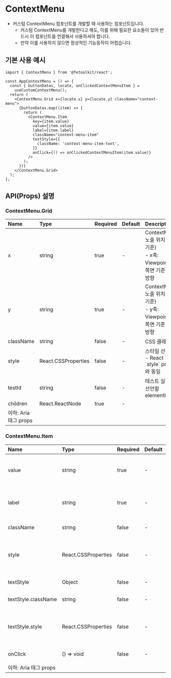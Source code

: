 # ContextMenu

- 커스텀 ContextMenu 컴포넌트를 개발할 때 사용하는 컴포넌트입니다.
  - 커스텀 ContextMenu를 개발한다고 해도, 이를 위해 필요한 요소들이 있어 반드시 이 컴포넌트를 연결해서 사용하셔야 합니다.
  - 만약 이를 사용하지 않으면 정상적인 기능동작이 어렵습니다.

## 기본 사용 예시

```tsx
import { ContextMenu } from '@fetoolkit/react';

const AppContextMenu = () => {
  const { buttonDatas, locate, onClickedContextMenuItem } =
    useCustomContextMenu();
  return (
    <ContextMenu.Grid x={locate.x} y={locate.y} className="context-menu">
      {buttonDatas.map((item) => {
        return (
          <ContextMenu.Item
            key={item.value}
            value={item.value}
            label={item.label}
            className="context-menu-item"
            textStyle={{
              className: 'context-menu-item-text',
            }}
            onClick={() => onClickedContextMenuItem(item.value)}
          />
        );
      })}
    </ContextMenu.Grid>
  );
};
```

## API(Props) 설명

### ContextMenu.Grid

| Name                  | Type                | Required | Default | Description                                                                |
| :-------------------- | :------------------ | :------- | :------ | :------------------------------------------------------------------------- |
| x                     | string              | true     | -       | ContextMenu 노출 위치(x축 기준) <br> - x축: Viewpoint 왼쪽면 기준 가로방향 |
| y                     | string              | true     | -       | ContextMenu 노출 위치(y축 기준) <br> - y축: Viewpoint 위쪽면 기준 세로방향 |
| className             | string              | false    | -       | CSS 클래스명                                                               |
| style                 | React.CSSProperties | false    | -       | 스타일 선언 <br> - React \`style\` props와 동일                            |
| testId                | string              | false    | -       | 테스트 실행 시 선언할 elementId                                            |
| children              | React.ReactNode     | true     | -       |                                                                            |
| 이하: Aria 태그 props |                     |          |         |

### ContextMenu.Item

| Name                  | Type                | Required | Default | Description                                     |
| :-------------------- | :------------------ | :------- | :------ | :---------------------------------------------- |
| value                 | string              | true     | -       | 버튼 value <br> - 이 값은 버튼별로 고유해야 함  |
| label                 | string              | true     | -       | 버튼 노출 시 실제로 보여질 버튼의 라벨          |
| className             | string              | false    | -       | CSS 클래스명                                    |
| style                 | React.CSSProperties | false    | -       | 스타일 선언 <br> - React \`style\` props와 동일 |
| textStyle             | Object              | false    | -       | 버튼 라벨 스타일                                |
| textStyle.className   | string              | false    | -       | CSS 클래스명                                    |
| textStyle.style       | React.CSSProperties | false    | -       | 스타일 선언 <br> - React \`style\` props와 동일 |
| onClick               | () => void          | false    | -       | 버튼 클릭 이벤트 메서드                         |
| 이하: Aria 태그 props |                     |          |         |
